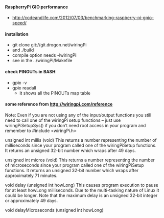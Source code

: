 
#### RaspberryPi GIO performance
  - http://codeandlife.com/2012/07/03/benchmarking-raspberry-pi-gpio-speed/

#### installation
  - git clone git://git.drogon.net/wiringPi
  - and ./build 
  - compile option needs -lwiringPi
  - see in the ../wiringPi/Makefile
  
#### check PINOUTs in BASH
  - gpio -v
  - gpio readall 
    - it shows all the PINOUTs map table

#### some reference from http://wiringpi.com/reference
Note: Even if you are not using any of the input/output functions you still need to call one of the wiringPi setup functions – just use wiringPiSetupSys() if you don’t need root access in your program and remember to #include <wiringPi.h>

unsigned int millis (void)
This returns a number representing the number of milliseconds since your program called one of the wiringPiSetup functions. It returns an unsigned 32-bit number which wraps after 49 days.

unsigned int micros (void)
This returns a number representing the number of microseconds since your program called one of the wiringPiSetup functions. It returns an unsigned 32-bit number which wraps after approximately 71 minutes.

void delay (unsigned int howLong)
This causes program execution to pause for at least howLong milliseconds. Due to the multi-tasking nature of Linux it could be longer. Note that the maximum delay is an unsigned 32-bit integer or approximately 49 days.

void delayMicroseconds (unsigned int howLong)
